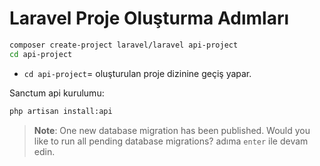 # Laravel Proje Oluşturma Adımları

```bash
composer create-project laravel/laravel api-project
cd api-project
```

- `cd api-project`= oluşturulan proje dizinine geçiş yapar.

Sanctum api kurulumu:

```bash
php artisan install:api
```

> **Note**: One new database migration has been published. Would you like to run all pending database migrations? adıma `enter` ile devam edin.
